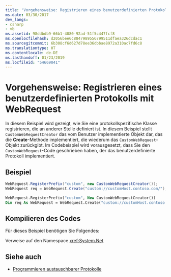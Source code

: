 ```yaml
---
title: 'Vorgehensweise: Registrieren eines benutzerdefinierten Protokolls mit WebRequest'
ms.date: 03/30/2017
dev_langs:
- csharp
- vb
ms.assetid: 98ddbdb9-66b1-4080-92ad-51f5c447fcf8
ms.openlocfilehash: d2056bee6c8847989556799511dfaea326dcdac1
ms.sourcegitcommit: 6b308cf6d627d78ee36dbbae8972a310ac7fd6c8
ms.translationtype: HT
ms.contentlocale: de-DE
ms.lasthandoff: 01/23/2019
ms.locfileid: "54669041"
---
```

# <a name="how-to-register-a-custom-protocol-using-webrequest"></a>Vorgehensweise: Registrieren eines benutzerdefinierten Protokolls mit WebRequest
In diesem Beispiel wird gezeigt, wie Sie eine protokollspezifische Klasse registrieren, die an anderer Stelle definiert ist. In diesem Beispiel stellt `CustomWebRequestCreator` das vom Benutzer implementierte Objekt dar, das die **Create**-Methode implementiert, die wiederum das `CustomWebRequest`-Objekt zurückgibt. Im Codebeispiel wird vorausgesetzt, dass Sie den `CustomWebRequest`-Code geschrieben haben, der das benutzerdefinierte Protokoll implementiert.  
  
## <a name="example"></a>Beispiel  
  
```csharp  
WebRequest.RegisterPrefix("custom", new CustomWebRequestCreator());  
WebRequest req = WebRequest.Create("custom://customHost.contoso.com/");  
```  
  
```vb  
WebRequest.RegisterPrefix("custom", New CustomWebRequestCreator())  
Dim req As WebRequest = WebRequest.Create("custom://customHost.contoso.com/")  
```  
  
## <a name="compiling-the-code"></a>Kompilieren des Codes  
 Für dieses Beispiel benötigen Sie Folgendes:  
  
 Verweise auf den Namespace <xref:System.Net>  
  
## <a name="see-also"></a>Siehe auch
- [Programmieren austauschbarer Protokolle](../../../docs/framework/network-programming/programming-pluggable-protocols.md)
